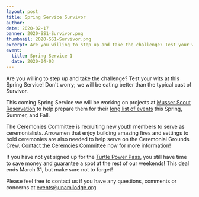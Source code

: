 ```yaml
---
layout: post
title: Spring Service Survivor
author:
date: 2020-02-17
banner: 2020-SS1-Survivor.png
thumbnail: 2020-SS1-Survivor.png
excerpt: Are you willing to step up and take the challenge? Test your wits at this Spring Service! Don't worry. We'll be eating better than the typical cast of Survivor.
event:
  title: Spring Service 1
  date: 2020-04-03
---
```


Are you willing to step up and take the challenge? Test your wits at this Spring Service! Don't worry; we will be eating better than the typical cast of Survivor.

This coming Spring Service we will be working on projects at [Musser Scout Reservation](https://mussersr.org) to help prepare them for their [long list of events](https://mussersr.org/calendar) this Spring, Summer, and Fall.

The Ceremonies Committee is recruiting new youth members to serve as ceremonialists. Arrowmen that enjoy building amazing fires and settings to hold ceremonies are also needed to help serve on the Ceremonial Grounds Crew. [Contact the Ceremoies Committee](/contact?recipient=ceremonies) now for more information!

If you have not yet signed up for the [Turtle Power Pass](/news/2020-Dues-and-Power-Pass), you still have time to save money and guarantee a spot at the rest of our weekends! This deal ends March 31, but make sure not to forget!

Please feel free to contact us if you have any questions, comments or concerns at [events@unamilodge.org](/contact?recipient=events)
